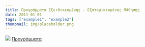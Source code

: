 ```yaml
---
title: Προγράμματα Εξειδικευμένης - Εξατομικευμένης Μάθησης
date: 2011-01-01
tags: ["example1", "example2"]
thumbnail: img/placeholder.png
---
```

![](http://3.bp.blogspot.com/-ddYrTOmEpXI/VTf7Q31paxI/AAAAAAAAAUk/P0pP4uHGsN0/s1600/mathisi.jpg) 
[Προγράμματα](https://drive.google.com/folderview?id=0B96_5qga4ButZXRGNFBzYU55RnM&usp=sharing)
